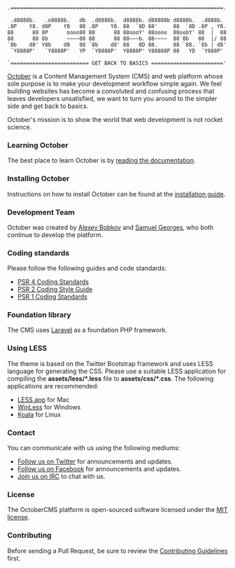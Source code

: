     .====================================================================.
                                                                          
     .d8888b.   .o8888b.   db  .d8888b.  d8888b. d88888b d8888b.  .d888b. 
    .8P    Y8. d8P    Y8   88 .8P    Y8. 88  `8D 88'     88  `8D .8P , Y8.
    88      88 8P      oooo88 88      88 88oooY' 88oooo  88oobY' 88  |  88
    88      88 8b      ~~~~88 88      88 88~~~b. 88~~~~  88`8b   88  |/ 88
    `8b    d8' Y8b    d8   88 `8b    d8' 88   8D 88.     88 `88. `8b | d8'
     `Y8888P'   `Y8888P'   YP  `Y8888P'  Y8888P' Y88888P 88   YD  `Y888P' 
                                                                          
    `========================= GET BACK TO BASICS ======================='

[October](http://octobercms.com) is a Content Management System (CMS) and web platform whose sole purpose is to make your development workflow simple again. We feel building websites has become a convoluted and confusing process that leaves developers unsatisfied, we want to turn you around to the simpler side and get back to basics.

October's mission is to show the world that web development is not rocket science.

### Learning October

The best place to learn October is by [reading the documentation](http://octobercms.com/docs).

### Installing October

Instructions on how to install October can be found at the [installation guide](http://octobercms.com/docs/help/install).

### Development Team

October was created by [Alexey Bobkov](http://ca.linkedin.com/pub/aleksey-bobkov/2b/ba0/232) and [Samuel Georges](http://au.linkedin.com/pub/sam-georges/31/641/a9), who both continue to develop the platform.

### Coding standards

Please follow the following guides and code standards:

* [PSR 4 Coding Standards](https://github.com/php-fig/fig-standards/blob/master/accepted/PSR-4-autoloader.md)
* [PSR 2 Coding Style Guide](https://github.com/php-fig/fig-standards/blob/master/accepted/PSR-2-coding-style-guide.md)
* [PSR 1 Coding Standards](https://github.com/php-fig/fig-standards/blob/master/accepted/PSR-1-basic-coding-standard.md)

### Foundation library

The CMS uses [Laravel](http://laravel.com) as a foundation PHP framework.

### Using LESS

The theme is based on the Twitter Bootstrap framework and uses LESS language for generating the CSS. Please use a suitable LESS application for compiling the **assets/less/*.less** file to **assets/css/*.css**. The following applications are recommended:

* [LESS.app](http://incident57.com/less/) for Mac
* [WinLess](http://winless.org/) for Windows
* [Koala](http://koala-app.com/) for Linux

### Contact

You can communicate with us using the following mediums:

* [Follow us on Twitter](http://twitter.com/octobercms) for announcements and updates.
* [Follow us on Facebook](http://facebook.com/octobercms) for announcements and updates.
* [Join us on IRC](https://kiwiirc.com/client/irc.freenode.net/?nick=Octonaut|?#october) to chat with us.

### License

The OctoberCMS platform is open-sourced software licensed under the [MIT license](http://opensource.org/licenses/MIT).

### Contributing

Before sending a Pull Request, be sure to review the [Contributing Guidelines](CONTRIBUTING.md) first.